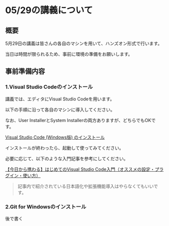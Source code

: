 # 05/29の講義について

## 概要

5月29日の講義は皆さんの各自のマシンを用いて、ハンズオン形式で行います。

当日は時間が限られるため、事前に環境の準備をお願いします。



## 事前準備内容

### 1.Visual Studio Codeのインストール

講義では、エディタにVisual Studio Codeを用います。

以下の手順に沿って各自のマシンに導入してください。

なお、User InstallerとSystem Installerの両方ありますが、どちらでもOKです。

[Visual Studio Code (Windows版) のインストール](https://qiita.com/psychoroid/items/7d85ae6bade4a67aedb1)



インストールが終わったら、起動して使ってみてください。

必要に応じて、以下のような入門記事を参考にしてください。

[【今日から携わる】はじめてのVisual Studio Code入門（オススメの設定・プラグイン・使い方）](https://qiita.com/abeno/items/6366bfe1ea8e5f6ee07c)

> 記事内で紹介されている日本語化や拡張機能導入はやらなくてもいいです。



### 2.Git for Windowsのインストール

後で書く

